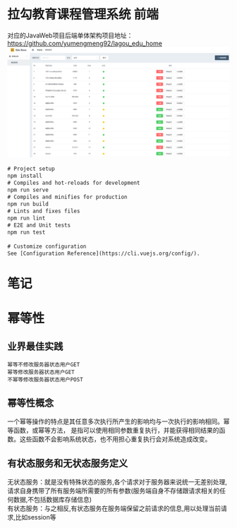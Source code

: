 # 拉勾教育课程管理系统 前端

对应的JavaWeb项目后端单体架构项目地址：https://github.com/yumengmeng92/lagou_edu_home
![alt 拉勾教育课程管理系统](images/拉勾教育课程管理系统.PNG "拉勾教育课程管理系统")

```shell
# Project setup
npm install
# Compiles and hot-reloads for development
npm run serve
# Compiles and minifies for production
npm run build
# Lints and fixes files
npm run lint
# E2E and Unit tests
npm run test

# Customize configuration
See [Configuration Reference](https://cli.vuejs.org/config/).
```


# 笔记
# 幂等性

## 业界最佳实践

    幂等不修改服务器状态用户GET
    幂等修改服务器状态用户GET
    不幂等修改服务器状态用户POST

## 幂等性概念
一个幂等操作的特点是其任意多次执行所产生的影响均与一次执行的影响相同。幂等函数，或幂等方法，
是指可以使用相同参数重复执行，并能获得相同结果的函数。这些函数不会影响系统状态，也不用担心重复执行会对系统造成改变。

## 有状态服务和无状态服务定义
无状态服务：就是没有特殊状态的服务,各个请求对于服务器来说统一无差别处理,请求自身携带了所有服务端所需要的所有参数(服务端自身不存储跟请求相关的任何数据,不包括数据库存储信息)  
有状态服务：与之相反,有状态服务在服务端保留之前请求的信息,用以处理当前请求,比如session等